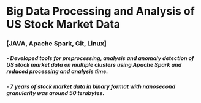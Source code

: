 # Big Data Processing and Analysis of US Stock Market Data 
### [JAVA, Apache Spark, Git, Linux] 
##### -	Developed tools for preprocessing, analysis and anomaly detection of US stock market data on multiple clusters using Apache Spark and reduced processing and analysis time.
##### -	7 years of stock market data in binary format with nanosecond granularity was around 50 terabytes. 
